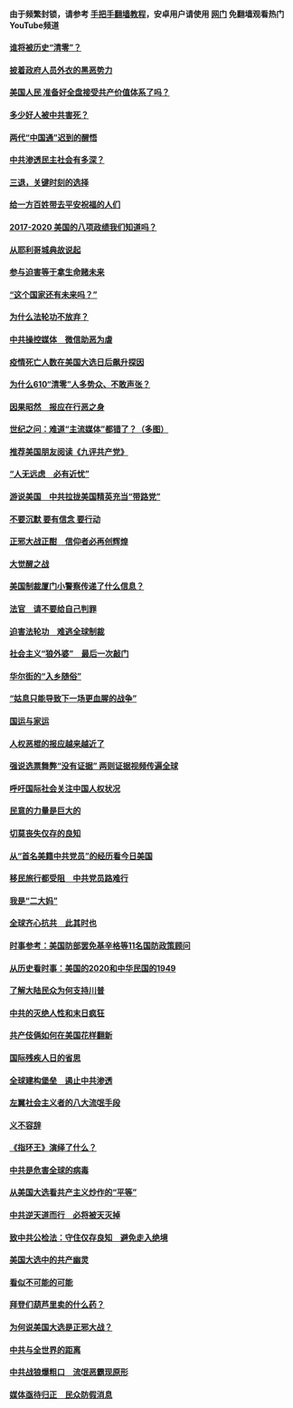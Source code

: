 #### 由于频繁封锁，请参考 [手把手翻墙教程](https://github.com/gfw-breaker/guides/wiki/)，安卓用户请使用 [网门](https://github.com/gfw-breaker/nogfw/blob/master/dl.md?t=01221800) 免翻墙观看热门YouTube频道 

#### [谁将被历史“清零”？](../pages/73/417485.md?t=01221800) 

#### [披着政府人员外衣的黑恶势力](../pages/73/417442.md?t=01221800) 

#### [美国人民 准备好全盘接受共产价值体系了吗？](../pages/73/417491.md?t=01221800) 

#### [多少好人被中共害死？](../pages/73/417144.md?t=01221800) 

#### [两代“中国通”迟到的醒悟](../pages/73/417064.md?t=01221800) 

#### [中共渗透民主社会有多深？](../pages/73/417063.md?t=01221800) 

#### [三退，关键时刻的选择](../pages/73/416969.md?t=01221800) 

#### [给一方百姓带去平安祝福的人们](../pages/73/416941.md?t=01221800) 

#### [2017-2020  美国的八项政绩我们知道吗？](../pages/73/416968.md?t=01221800) 

#### [从耶利哥城典故说起](../pages/73/416892.md?t=01221800) 

#### [参与迫害等于拿生命赌未来](../pages/73/416856.md?t=01221800) 

#### [“这个国家还有未来吗？”](../pages/73/416852.md?t=01221800) 

#### [为什么法轮功不放弃？](../pages/73/416864.md?t=01221800) 

#### [中共操控媒体　微信助恶为虐](../pages/73/416724.md?t=01221800) 

#### [疫情死亡人数在美国大选日后飙升探因](../pages/73/416606.md?t=01221800) 

#### [为什么610“清零”人多势众、不敢声张？](../pages/73/416632.md?t=01221800) 

#### [因果昭然　报应在行恶之身](../pages/73/416582.md?t=01221800) 

#### [世纪之问：难道“主流媒体”都错了？（多图）](../pages/73/416571.md?t=01221800) 

#### [推荐美国朋友阅读《九评共产党》](../pages/73/416510.md?t=01221800) 

#### [“人无远虑　必有近忧”](../pages/73/416513.md?t=01221800) 

#### [游说美国　中共拉拢美国精英充当“带路党”](../pages/73/416529.md?t=01221800) 

#### [不要沉默 要有信念 要行动](../pages/73/416457.md?t=01221800) 

#### [正邪大战正酣　信仰者必再创辉煌](../pages/73/416433.md?t=01221800) 

#### [大觉醒之战](../pages/73/416456.md?t=01221800) 

#### [美国制裁厦门小警察传递了什么信息？](../pages/73/416432.md?t=01221800) 

#### [法官　请不要给自己判罪](../pages/73/416379.md?t=01221800) 

#### [迫害法轮功　难逃全球制裁](../pages/73/416380.md?t=01221800) 

#### [社会主义“狼外婆”　最后一次敲门](../pages/73/416394.md?t=01221800) 

#### [华尔街的“入乡随俗”](../pages/73/416395.md?t=01221800) 

#### [“姑息只能导致下一场更血腥的战争”](../pages/73/416223.md?t=01221800) 

#### [国运与家运](../pages/73/416224.md?t=01221800) 

#### [人权恶棍的报应越来越近了](../pages/73/416276.md?t=01221800) 

#### [强说选票舞弊“没有证据” 两则证据视频传遍全球](../pages/73/416227.md?t=01221800) 

#### [呼吁国际社会关注中国人权状况](../pages/73/416135.md?t=01221800) 

#### [民意的力量是巨大的](../pages/73/416222.md?t=01221800) 

#### [切莫丧失仅存的良知](../pages/73/416134.md?t=01221800) 

#### [从“首名美籍中共党员”的经历看今日美国](../pages/73/416114.md?t=01221800) 

#### [移民旅行都受阻　中共党员路难行](../pages/73/416033.md?t=01221800) 

#### [我是“二大妈”](../pages/73/415529.md?t=01221800) 

#### [全球齐心抗共　此其时也](../pages/73/415989.md?t=01221800) 

#### [时事参考：美国防部罢免基辛格等11名国防政策顾问](../pages/73/415970.md?t=01221800) 

#### [从历史看时事：美国的2020和中华民国的1949](../pages/73/415949.md?t=01221800) 

#### [了解大陆民众为何支持川普](../pages/73/415950.md?t=01221800) 

#### [中共的灭绝人性和末日疯狂](../pages/73/415944.md?t=01221800) 

#### [共产伎俩如何在美国花样翻新](../pages/73/415908.md?t=01221800) 

#### [国际残疾人日的省思](../pages/73/415849.md?t=01221800) 

#### [全球建构堡垒　遏止中共渗透](../pages/73/415850.md?t=01221800) 

#### [左翼社会主义者的八大流氓手段](../pages/73/415802.md?t=01221800) 

#### [义不容辞](../pages/73/415807.md?t=01221800) 

#### [《指环王》演绎了什么？](../pages/73/415739.md?t=01221800) 

#### [中共是危害全球的病毒](../pages/73/415569.md?t=01221800) 

#### [从美国大选看共产主义炒作的“平等”](../pages/73/415654.md?t=01221800) 

#### [中共逆天道而行　必将被天灭掉](../pages/73/415626.md?t=01221800) 

#### [致中共公检法：守住仅存良知　避免走入绝境](../pages/73/415627.md?t=01221800) 

#### [美国大选中的共产幽灵](../pages/73/415618.md?t=01221800) 

#### [看似不可能的可能](../pages/73/415619.md?t=01221800) 

#### [拜登们葫芦里卖的什么药？](../pages/73/415531.md?t=01221800) 

#### [为何说美国大选是正邪大战？](../pages/73/415530.md?t=01221800) 

#### [中共与全世界的距离](../pages/73/415435.md?t=01221800) 

#### [中共战狼爆粗口　流氓恶霸现原形](../pages/73/415426.md?t=01221800) 

#### [媒体亟待归正　民众防假消息](../pages/73/415402.md?t=01221800) 

